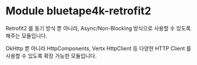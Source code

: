 # Module bluetape4k-retrofit2

Retrofit2 를 동기 방식 뿐 아니라, Async/Non-Blocking 방식으로 사용할 수 있도록 해주는 모듈입니다.

OkHttp 뿐 아니라 HttpComponents, Vertx HttpClient 등 다양한 HTTP Client 를 사용할 수 있도록 확장 가능한 모듈입니다.

